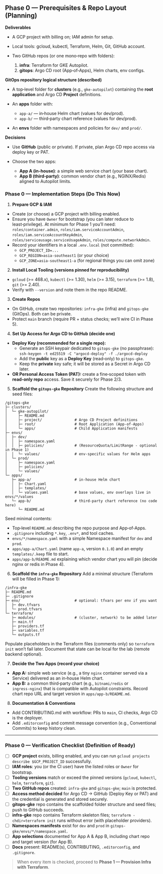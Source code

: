 ## Phase 0 — Prerequisites & Repo Layout (Planning)

**Deliverables**

- A GCP project with billing on; IAM admin for setup.
- Local tools: gcloud, kubectl, Terraform, Helm, Git, GitHub account.
- Two GitHub repos (or one mono‑repo with folders):

  1. **infra**: Terraform for GKE Autopilot.
  2. **gitops**: Argo CD root (App‑of‑Apps), Helm charts, env configs.

**GitOps repository logical structure (described)**

- A top‑level folder for **clusters** (e.g., `gke-autopilot`) containing the **root application** and Argo CD **Project** definitions.
- An **apps** folder with:

  - `app-a/` — in‑house Helm chart (values for dev/prod).
  - `app-b/` — third‑party chart reference (values for dev/prod).

- An **envs** folder with namespaces and policies for `dev/` and `prod/`.

**Decisions**

- Use **GitHub** (public or private). If private, plan Argo CD repo access via deploy key or PAT.
- Choose the two apps:

  - **App A (in‑house)**: a simple web service chart (your base chart).
  - **App B (third‑party)**: common vendor chart (e.g., NGINX/Redis) aligned to Autopilot limits.

### Phase 0 — Implementation Steps (Do This Now)

1) **Prepare GCP & IAM**
- Create (or choose) a GCP project with billing enabled.
- Ensure you have `Owner` for bootstrap (you can later reduce to least‑privilege). At minimum for Phase 1 you’ll need: `roles/container.admin`, `roles/iam.serviceAccountAdmin`, `roles/iam.serviceAccountKeyAdmin`, `roles/serviceusage.serviceUsageAdmin`, `roles/compute.networkAdmin`.
- Record your identifiers in a local `.env.local` (not committed):
  - `GCP_PROJECT_ID=...`
  - `GCP_REGION=asia-southeast1` (or your choice)
  - `GCP_ZONE=asia-southeast1-a` (for regional things you can omit zone)

2) **Install Local Tooling (versions pinned for reproducibility)**
- `gcloud` (>= 468.x), `kubectl` (>= 1.30), `helm` (>= 3.15), `terraform` (>= 1.8), `git` (>= 2.40).
- Verify with `--version` and note them in the repo README.

3) **Create Repos**
- On GitHub, create two repositories: `infra-gke` (infra) and `gitops-gke` (GitOps). Both can be private.
- Protect `main` branch (require PR + status checks; we’ll wire CI in Phase 5).

4) **Set Up Access for Argo CD to GitHub (decide one)**
- **Deploy Key (recommended for a single repo):**
  - Generate an SSH keypair dedicated to `gitops-gke` (no passphrase): `ssh-keygen -t ed25519 -C "argocd-deploy" -f ./argocd-deploy`
  - Add the **public** key as a **Deploy Key** (read‑only) to `gitops-gke`.
  - Keep the **private** key safe; it will be stored as a Secret in Argo CD later.
- **OR Personal Access Token (PAT):** create a fine‑scoped token with **read‑only repo** access. Save it securely for Phase 2/3.

5) **Scaffold the `gitops-gke` Repository**
Create the following structure and seed files:

```
/gitops-gke
├─ clusters/
│  └─ gke-autopilot/
│     ├─ README.md
│     ├─ project/               # Argo CD Project definitions
│     ├─ root/                  # Root Application (App-of-Apps)
│     └─ apps/                  # Child Application manifests
├─ envs/
│  ├─ dev/
│  │  ├─ namespace.yaml
│  │  ├─ policies/              # (ResourceQuota/LimitRange - optional in Phase 1)
│  │  └─ values/                # env-specific values for Helm apps
│  └─ prod/
│     ├─ namespace.yaml
│     ├─ policies/
│     └─ values/
└─ apps/
   ├─ app-a/                    # in-house Helm chart
   │  ├─ Chart.yaml
   │  ├─ templates/
   │  └─ values.yaml            # base values, env overlays live in envs/*/values
   └─ app-b/                    # third-party chart reference (no code here)
      └─ README.md
```

Seed minimal contents:
- Top‑level `README.md` describing the repo purpose and App‑of‑Apps.
- `.gitignore` including `*.key`, `.env*`, and tool caches.
- `envs/*/namespace.yaml` with a simple Namespace manifest for `dev` and `prod`.
- `apps/app-a/Chart.yaml` (name `app-a`, version `0.1.0`) and an empty `templates/.keep` file to start.
- `apps/app-b/README.md` explaining which vendor chart you will pin (decide nginx or redis in Phase 4).

6) **Scaffold the `infra-gke` Repository**
Add a minimal structure (Terraform will be filled in Phase 1):

```
/infra-gke
├─ README.md
├─ .gitignore
├─ env/                         # optional: tfvars per env if you want
│  ├─ dev.tfvars
│  └─ prod.tfvars
└─ terraform/
   ├─ modules/                  # (cluster, network) to be added later
   ├─ main.tf
   ├─ providers.tf
   ├─ variables.tf
   └─ outputs.tf
```

Populate placeholders in the Terraform files (comments only) so `terraform init` won’t fail later. Document that state can be local for the lab (remote backend optional).

7) **Decide the Two Apps (record your choice)**
- **App A:** simple web service (e.g., a tiny `nginx` container served via a Service) delivered as an in‑house Helm chart.
- **App B:** a common third‑party chart (e.g., `bitnami/redis` or `ingress‑nginx`) that is compatible with Autopilot constraints. Record chart repo URL and target version in `apps/app-b/README.md`.

8) **Documentation & Conventions**
- Add CONTRIBUTING.md with workflow: PRs to `main`, CI checks, Argo CD is the deployer.
- Add `.editorconfig` and commit message convention (e.g., Conventional Commits) to keep history clean.

---

### Phase 0 — Verification Checklist (Definition of Ready)

- [ ] **GCP project** exists, billing enabled, and you can run `gcloud projects describe $GCP_PROJECT_ID` successfully.
- [ ] **IAM roles**: you (or the CI user) have the listed roles or `Owner` for bootstrap.
- [ ] **Tooling versions** match or exceed the pinned versions (`gcloud`, `kubectl`, `helm`, `terraform`, `git`).
- [ ] **Two GitHub repos** created: `infra-gke` and `gitops-gke`; `main` is protected.
- [ ] **Access method decided** for Argo CD → GitHub (Deploy Key or PAT) and the credential is generated and stored securely.
- [ ] **gitops-gke** repo contains the scaffolded folder structure and seed files; push to GitHub succeeds.
- [ ] **infra-gke** repo contains Terraform skeleton files; `terraform -chdir=terraform init` runs without error (with placeholder providers).
- [ ] **Namespaces manifests** exist for `dev` and `prod` in `gitops-gke/envs/*/namespace.yaml`.
- [ ] **App selections** documented for App A & App B, including chart repo and target version (for App B).
- [ ] **Docs** present: README(s), CONTRIBUTING, `.editorconfig`, and `.gitignore`.

> When every item is checked, proceed to **Phase 1 — Provision Infra with Terraform**.
